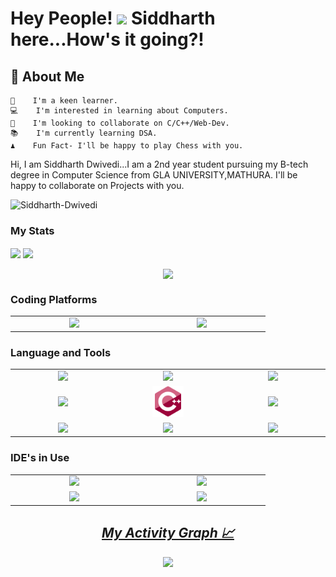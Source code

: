 # Hey People! <img src="https://raw.githubusercontent.com/thepranaygupta/thepranaygupta/main/src/wave.gif" width="30px"> Siddharth here...How's it going?!
## 🚀 About Me
    👀    I'm a keen learner.
    💻    I'm interested in learning about Computers.
    👬    I'm looking to collaborate on C/C++/Web-Dev.
    📚    I'm currently learning DSA.
    ♟️    Fun Fact- I'll be happy to play Chess with you.
Hi, I am Siddharth Dwivedi...I am a 2nd year student pursuing my B-tech degree in Computer Science from GLA UNIVERSITY,MATHURA. I'll be happy to collaborate on Projects with you.

<p align="left"> <img src="https://komarev.com/ghpvc/?username=Siddharth-Dwivedi&label=Profile%20views&color=0e75b6&style=flat" alt="Siddharth-Dwivedi" /> </p>

### My Stats
<p>
 <span align="left">
<img width="56%" align="center" src="https://github-readme-stats.vercel.app/api?username=Siddharth-Dwivedi&show_icons=true&theme=chartreuse-dark"> 
    </span>
    <span align="right">
    <img width="40%" align="center" src="https://github-readme-stats.vercel.app/api/top-langs/?username=Siddharth-Dwivedi&theme=chartreuse-dark">
    </span></p>
    <p align="center">
<img width="50%" align="center" src="https://github-readme-streak-stats.herokuapp.com/?user=Siddharth-Dwivedi&theme=chartreuse-dark" />
</p>

### Coding Platforms

<table width="100">
<tr>
    <td align='center' width="190">
        <a href="https://www.hackerrank.com/Sid_Dwivedi" target="_blank"><img src="https://img.shields.io/badge/-Hackerrank-2EC866?style=for-the-badge&logo=HackerRank&logoColor=white" width="150"></a>
    </td>
    <td align='center' width="190">
        <a href="https://www.codechef.com/users/sid_best_0111" target="_blank"><img src="https://img.shields.io/badge/Codechef-%23B92B27.svg?&style=for-the-badge&logo=Codechef&logoColor=white" width="150"></a>
</tr>
</table>

### Language and Tools

<table width="100">
<tr>
    <td align='center' width="190">
        <a href="https://flutter.dev/" target="_blank"><img src="https://www.vectorlogo.zone/logos/flutterio/flutterio-ar21.svg"></a>
    </td>
    <td align='center' width="190">
        <a href="https://www.java.com/en/" target="_blank"><img src="https://www.vectorlogo.zone/logos/java/java-ar21.svg"></a>
    </td>
    <td align='center' width="190">
        <a href="https://www.w3schools.com/js/" target="_blank"><img src="https://www.vectorlogo.zone/logos/javascript/javascript-ar21.svg"></a>
    </td>
</tr>
<tr>
    <td align='center' width="190">
        <a href="https://www.w3schools.com/html/" target="_blank"><img src="https://www.vectorlogo.zone/logos/w3_html5/w3_html5-ar21.svg" width="120"></a>
    </td>
    <td align='center' width="190">
        <a href="https://www.w3schools.com/CPP/default.asp" target="_blank"><img src="https://github.com/devicons/devicon/blob/master/icons/cplusplus/cplusplus-original.svg" width="50"></a>
    </td>
     <td align='center' width="190">
        <a href="https://git-scm.com/" target="_blank"><img src="https://github.com/detain/svg-logos/blob/master/svg/git.svg" width="80"></a>
    </td>
</tr>
<tr>
    <td align='center'>
        <a href="https://www.w3schools.com/css/" target="_blank"><img src="https://www.vectorlogo.zone/logos/netlifyapp_watercss/netlifyapp_watercss-ar21.svg" width="100"></a>
    </td>
    <td align='center'>
        <a href="https://www.python.org/" target="_blank"><img src="https://www.vectorlogo.zone/logos/python/python-official.svg" width="100"></a>
    </td>
    <td align='center'>
        <a href="https://dart.dev/" target="_blank"><img src="https://www.vectorlogo.zone/logos/dartlang/dartlang-official.svg" width="100"></a>
    </td>
</tr>
</table>

### IDE's in Use

<table width="100">
<tr>
    <td align='center' width="190">
        <a href="https://code.visualstudio.com/" target="_blank"><img src="https://www.vectorlogo.zone/logos/visualstudio_code/visualstudio_code-ar21.svg" width="120"></a>
    </td>
    <td align='center' width="190">
        <a href="https://www.jetbrains.com/pycharm/" target="_blank"><img src="https://seeklogo.com/images/P/pycharm-logo-51B1427388-seeklogo.com.png" width="60"></a>
  </td>
</tr>
<tr>
  <td align='center' width="190">
        <a href="https://www.jetbrains.com/idea/" target="_blank"><img src="https://seeklogo.com/images/I/intellij-idea-logo-F0395EF783-seeklogo.com.png" width="60"></a>
  </td>
  </td>
  <td align='center' width="190">
        <a href="https://developer.android.com/studio" target="_blank"><img src="https://img.icons8.com/color/344/android-studio--v3.png" width="60"></a>
  </td>
</tr>
</table>


<h2 align='center'><i><a href="https://github.com/Siddharth-Dwivedi/github-readme-activity-graph">My Activity Graph 📈</i></h2>
<p align="center">
<a href="https://github.com/Siddharth-Dwivedi/github-readme-activity-graph">
 <img src="https://activity-graph.herokuapp.com/graph?username=Siddharth-Dwivedi&theme=react-dark&area=true&hide_border=true" width="100%">
</a>
    </p>


<!---
Siddharth-Dwivedi/Siddharth-Dwivedi is a ✨ special ✨ repository because its `README.md` (this file) appears on your GitHub profile.
You can click the Preview link to take a look at your changes.
--->
